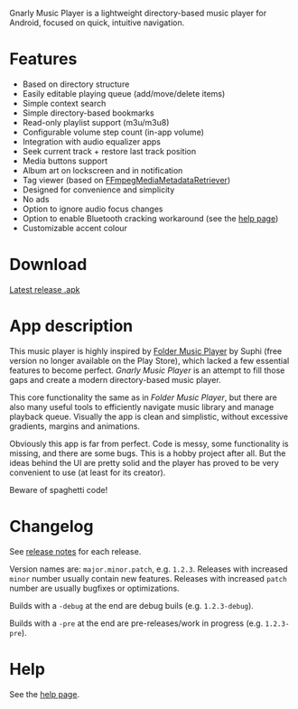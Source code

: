 Gnarly Music Player is a lightweight directory-based music player for Android, focused on quick, intuitive navigation.

# Features #
* Based on directory structure
* Easily editable playing queue (add/move/delete items)
* Simple context search
* Simple directory-based bookmarks
* Read-only playlist support (m3u/m3u8)
* Configurable volume step count (in-app volume)
* Integration with audio equalizer apps
* Seek current track + restore last track position
* Media buttons support
* Album art on lockscreen and in notification
* Tag viewer (based on [FFmpegMediaMetadataRetriever](https://github.com/wseemann/FFmpegMediaMetadataRetriever))
* Designed for convenience and simplicity
* No ads
* Option to ignore audio focus changes
* Option to enable Bluetooth cracking workaround (see the [help page](https://github.com/h67ma/GnarlyMusicPlayer/wiki/Help))
* Customizable accent colour

# Download #
[Latest release .apk](https://github.com/szycikm/GnarlyMusicPlayer/releases/latest)

# App description #
This music player is highly inspired by [Folder Music Player](https://play.google.com/store/apps/details?id=com.suphi.foldermusicplayerunlocker) by Suphi (free version no longer available on the Play Store), which lacked a few essential features to become perfect. _Gnarly Music Player_ is an attempt to fill those gaps and create a modern directory-based music player.

This core functionality the same as in _Folder Music Player_, but there are also many useful tools to efficiently navigate music library and manage playback queue. Visually the app is clean and simplistic, without excessive gradients, margins and animations.

Obviously this app is far from perfect. Code is messy, some functionality is missing, and there are some bugs. This is a hobby project after all. But the ideas behind the UI are pretty solid and the player has proved to be very convenient to use (at least for its creator).

Beware of spaghetti code!

# Changelog #

See [release notes](https://github.com/szycikm/GnarlyMusicPlayer/releases) for each release.

Version names are: `major.minor.patch`, e.g. `1.2.3`. Releases with increased `minor` number usually contain new features. Releases with increased `patch` number are usually bugfixes or optimizations.

Builds with a `-debug` at the end are debug buils (e.g. `1.2.3-debug`).

Builds with a `-pre` at the end are pre-releases/work in progress (e.g. `1.2.3-pre`).

# Help #
See the [help page](https://github.com/h67ma/GnarlyMusicPlayer/wiki/Help).
